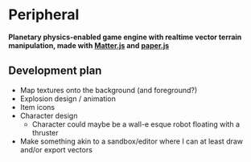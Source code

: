 # Peripheral

**Planetary physics-enabled game engine with realtime vector terrain manipulation, made with [Matter.js](https://github.com/liabru/matter-js) and [paper.js](https://github.com/paperjs/paper.js/)**

## Development plan

 - Map textures onto the background (and foreground?)
 - Explosion design / animation
 - Item icons
 - Character design
   - Character could maybe be a wall-e esque robot floating with a thruster
 - Make something akin to a sandbox/editor where I can at least draw and/or export vectors